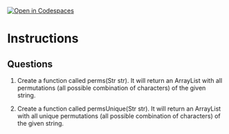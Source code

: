 [![Open in Codespaces](https://classroom.github.com/assets/launch-codespace-2972f46106e565e64193e422d61a12cf1da4916b45550586e14ef0a7c637dd04.svg)](https://classroom.github.com/open-in-codespaces?assignment_repo_id=19754014)
# Instructions  

  ## Questions
1. Create a function called perms(Str str). It will return an ArrayList with all permutations (all possible combination of characters) of the given string.</br>

2. Create a function called permsUnique(Str str). It will return an ArrayList with all unique permutations (all possible combination of characters) of the given string.
